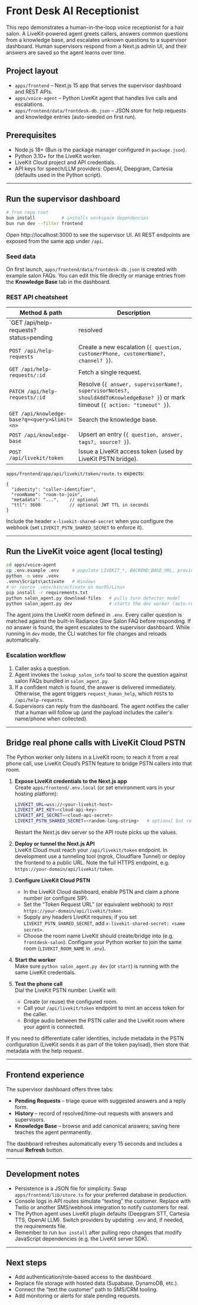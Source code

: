 # Front Desk AI Receptionist

This repo demonstrates a human-in-the-loop voice receptionist for a hair salon. A LiveKit-powered agent greets callers, answers common questions from a knowledge base, and escalates unknown questions to a supervisor dashboard. Human supervisors respond from a Next.js admin UI, and their answers are saved so the agent learns over time.

## Project layout

- `apps/frontend` – Next.js 15 app that serves the supervisor dashboard and REST APIs.
- `apps/voice-agent` – Python LiveKit agent that handles live calls and escalations.
- `apps/frontend/data/frontdesk-db.json` – JSON store for help requests and knowledge entries (auto-seeded on first run).

## Prerequisites

- Node.js 18+ (Bun is the package manager configured in `package.json`).
- Python 3.10+ for the LiveKit worker.
- LiveKit Cloud project and API credentials.
- API keys for speech/LLM providers: OpenAI, Deepgram, Cartesia (defaults used in the Python script).

---

## Run the supervisor dashboard

```bash
# from repo root
bun install          # installs workspace dependencies
bun run dev --filter frontend
```

Open http://localhost:3000 to see the supervisor UI. All REST endpoints are exposed from the same app under `/api`.

### Seed data

On first launch, `apps/frontend/data/frontdesk-db.json` is created with example salon FAQs. You can edit this file directly or manage entries from the **Knowledge Base** tab in the dashboard.

### REST API cheatsheet

| Method & path | Description |
| --- | --- |
| `GET /api/help-requests?status=pending|resolved|timeout|all` | List help requests. |
| `POST /api/help-requests` | Create a new escalation (`{ question, customerPhone, customerName?, channel? }`). |
| `GET /api/help-requests/:id` | Fetch a single request. |
| `PATCH /api/help-requests/:id` | Resolve (`{ answer, supervisorName?, supervisorNotes?, shouldAddToKnowledgeBase? }`) or mark timeout (`{ action: "timeout" }`). |
| `GET /api/knowledge-base?q=<query>&limit=<n>` | Search the knowledge base. |
| `POST /api/knowledge-base` | Upsert an entry (`{ question, answer, tags?, source? }`). |
| `POST /api/livekit/token` | Issue a LiveKit access token (used by LiveKit PSTN bridge). |

`apps/frontend/app/api/livekit/token/route.ts` expects:

```jsonc
{
  "identity": "caller-identifier",
  "roomName": "room-to-join",
  "metadata": "...",    // optional
  "ttl": 3600           // optional JWT TTL in seconds
}
```

Include the header `x-livekit-shared-secret` when you configure the webhook (set `LIVEKIT_PSTN_SHARED_SECRET` to enforce it).

---

## Run the LiveKit voice agent (local testing)

```bash
cd apps/voice-agent
cp .env.example .env     # populate LIVEKIT_*, BACKEND_BASE_URL, provider keys
python -m venv .venv
.venv\Scripts\activate   # Windows
# or source .venv/bin/activate on macOS/Linux
pip install -r requirements.txt
python salon_agent.py download-files   # pulls turn detector model
python salon_agent.py dev              # starts the dev worker (auto-reloads)
```

The agent joins the LiveKit room defined in `.env`. Every caller question is matched against the built-in Radiance Glow Salon FAQ before responding. If no answer is found, the agent escalates to the supervisor dashboard. While running in `dev` mode, the CLI watches for file changes and reloads automatically.

### Escalation workflow

1. Caller asks a question.
2. Agent invokes the `lookup_salon_info` tool to score the question against salon FAQs bundled in `salon_agent.py`.
3. If a confident match is found, the answer is delivered immediately. Otherwise, the agent triggers `request_human_help`, which `POST`s to `/api/help-requests`.
4. Supervisors can reply from the dashboard. The agent notifies the caller that a human will follow up (and the payload includes the caller's name/phone when collected).

---

## Bridge real phone calls with LiveKit Cloud PSTN

The Python worker only listens in a LiveKit room; to reach it from a real phone call, use LiveKit Cloud’s PSTN feature to bridge PSTN callers into that room.

1. **Expose LiveKit credentials to the Next.js app**  
   Create `apps/frontend/.env.local` (or set environment vars in your hosting platform):
   ```bash
   LIVEKIT_URL=wss://<your-livekit-host>
   LIVEKIT_API_KEY=<cloud-api-key>
   LIVEKIT_API_SECRET=<cloud-api-secret>
   LIVEKIT_PSTN_SHARED_SECRET=<random-long-string>   # optional but recommended
   ```
   Restart the Next.js dev server so the API route picks up the values.

2. **Deploy or tunnel the Next.js API**  
   LiveKit Cloud must reach your `/api/livekit/token` endpoint. In development use a tunneling tool (ngrok, Cloudflare Tunnel) or deploy the frontend to a public URL. Note the full HTTPS endpoint, e.g. `https://your-domain/api/livekit/token`.

3. **Configure LiveKit Cloud PSTN**  
   - In the LiveKit Cloud dashboard, enable PSTN and claim a phone number (or configure SIP).
   - Set the “Token Request URL” (or equivalent webhook) to `POST https://your-domain/api/livekit/token`.
   - Supply any headers LiveKit requires; if you set `LIVEKIT_PSTN_SHARED_SECRET`, add `x-livekit-shared-secret: <same secret>`.
   - Choose the room name LiveKit should create/bridge into (e.g. `frontdesk-salon`). Configure your Python worker to join the same room (`LIVEKIT_ROOM_NAME` in `.env`).

4. **Start the worker**  
   Make sure `python salon_agent.py dev` (or `start`) is running with the same LiveKit credentials.

5. **Test the phone call**  
   Dial the LiveKit PSTN number. LiveKit will:
   - Create (or reuse) the configured room.
   - Call your `/api/livekit/token` endpoint to mint an access token for the caller.
   - Bridge audio between the PSTN caller and the LiveKit room where your agent is connected.

If you need to differentiate caller identities, include metadata in the PSTN configuration (LiveKit sends it as part of the token payload), then store that metadata with the help request.

---

## Frontend experience

The supervisor dashboard offers three tabs:

- **Pending Requests** – triage queue with suggested answers and a reply form.
- **History** – record of resolved/time-out requests with answers and supervisors.
- **Knowledge Base** – browse and add canonical answers; saving here teaches the agent permanently.

The dashboard refreshes automatically every 15 seconds and includes a manual **Refresh** button.

---

## Development notes

- Persistence is a JSON file for simplicity. Swap `apps/frontend/lib/store.ts` for your preferred database in production.
- Console logs in API routes simulate “texting” the customer. Replace with Twilio or another SMS/webhook integration to notify customers for real.
- The Python agent uses LiveKit plugin defaults (Deepgram STT, Cartesia TTS, OpenAI LLM). Switch providers by updating `.env` and, if needed, the requirements file.
- Remember to run `bun install` after pulling repo changes that modify JavaScript dependencies (e.g. the LiveKit server SDK).

---

## Next steps

- Add authentication/role-based access to the dashboard.
- Replace file storage with hosted data (Supabase, DynamoDB, etc.).
- Connect the “text the customer” path to SMS/CRM tooling.
- Add monitoring or alerts for stale pending requests.
